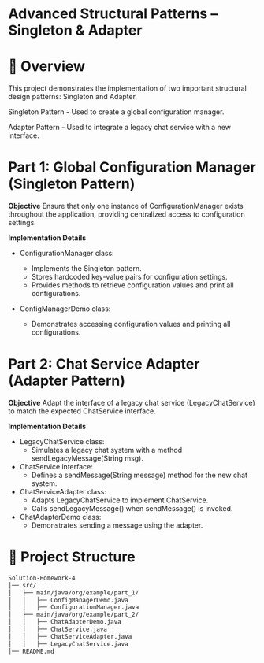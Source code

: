 # Advanced Structural Patterns – Singleton & Adapter

# 📌 Overview
This project demonstrates the implementation of two important structural design patterns: Singleton and Adapter.

Singleton Pattern - Used to create a global configuration manager.

Adapter Pattern - Used to integrate a legacy chat service with a new interface.

# Part 1: Global Configuration Manager (Singleton Pattern)

**Objective**
Ensure that only one instance of ConfigurationManager exists throughout the application, providing centralized access to configuration settings.

**Implementation Details**
- ConfigurationManager class:
   - Implements the Singleton pattern.
   - Stores hardcoded key-value pairs for configuration settings.
   - Provides methods to retrieve configuration values and print all configurations.

- ConfigManagerDemo class:
   - Demonstrates accessing configuration values and printing all configurations.

# Part 2: Chat Service Adapter (Adapter Pattern)

**Objective**
Adapt the interface of a legacy chat service (LegacyChatService) to match the expected ChatService interface.

**Implementation Details**
- LegacyChatService class:
   - Simulates a legacy chat system with a method sendLegacyMessage(String msg).
- ChatService interface:
   - Defines a sendMessage(String message) method for the new chat system.
- ChatServiceAdapter class:
   - Adapts LegacyChatService to implement ChatService.
   - Calls sendLegacyMessage() when sendMessage() is invoked.
- ChatAdapterDemo class:
   - Demonstrates sending a message using the adapter.

# 📂 Project Structure
```bash
Solution-Homework-4
│── src/
│   ├── main/java/org/example/part_1/
│   │   ├── ConfigManagerDemo.java
│   │   ├── ConfigurationManager.java
│   ├── main/java/org/example/part_2/
│   │   ├── ChatAdapterDemo.java
│   │   ├── ChatService.java
│   │   ├── ChatServiceAdapter.java
│   │   ├── LegacyChatService.java
│── README.md
